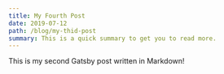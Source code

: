 ```yaml
---
title: My Fourth Post
date: 2019-07-12
path: /blog/my-thid-post
summary: This is a quick summary to get you to read more.
---
```


This is my second Gatsby post written in Markdown!
